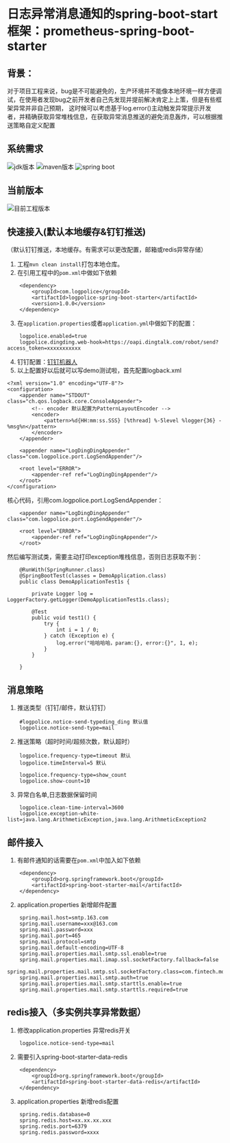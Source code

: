 # 日志异常消息通知的spring-boot-start框架：prometheus-spring-boot-starter


## 背景：

对于项目工程来说，bug是不可能避免的，生产环境并不能像本地环境一样方便调试，在使用者发现bug之前开发者自己先发现并提前解决肯定上上策，但是有些框架异常并非自己预期，
这时候可以考虑基于log.error()主动触发异常提示开发者，并精确获取异常堆栈信息，在获取异常消息推送的避免消息轰炸，可以根据推送策略自定义配置



## 系统需求

![jdk版本](https://img.shields.io/badge/java-1.8%2B-red.svg?style=for-the-badge&logo=appveyor)
![maven版本](https://img.shields.io/badge/maven-3.2.5%2B-red.svg?style=for-the-badge&logo=appveyor)
![spring boot](https://img.shields.io/badge/spring%20boot-2.0.3.RELEASE%2B-red.svg?style=for-the-badge&logo=appveyor)

## 当前版本

![目前工程版本](https://img.shields.io/badge/version-1.0.0-green.svg?style=for-the-badge&logo=appveyor)


## 快速接入(默认本地缓存&钉钉推送)
（默认钉钉推送，本地缓存。有需求可以更改配置，邮箱或redis异常存储）
1. 工程``mvn clean install``打包本地仓库。
2. 在引用工程中的``pom.xml``中做如下依赖
```
    <dependency>
        <groupId>com.logpolice</groupId>
        <artifactId>logpolice-spring-boot-starter</artifactId>
        <version>1.0.0</version>
    </dependency>

```
3. 在``application.properties``或者``application.yml``中做如下的配置：
```
    logpolice.enabled=true
    logpolice.dingding.web-hook=https://oapi.dingtalk.com/robot/send?access_token=xxxxxxxxxxx

```
4. 钉钉配置：[钉钉机器人](https://open-doc.dingtalk.com/microapp/serverapi2/krgddi "自定义机器人")
5. 以上配置好以后就可以写demo测试啦，首先配置logback.xml
```
<?xml version="1.0" encoding="UTF-8"?>
<configuration>
    <appender name="STDOUT" class="ch.qos.logback.core.ConsoleAppender">
        <!-- encoder 默认配置为PatternLayoutEncoder -->
        <encoder>
            <pattern>%d{HH:mm:ss.SSS} [%thread] %-5level %logger{36} - %msg%n</pattern>
        </encoder>
    </appender>

    <appender name="LogDingDingAppender" class="com.logpolice.port.LogSendAppender"/>

    <root level="ERROR">
        <appender-ref ref="LogDingDingAppender"/>
    </root>
</configuration>
```
核心代码，引用com.logpolice.port.LogSendAppender：
```
    <appender name="LogDingDingAppender" class="com.logpolice.port.LogSendAppender"/>

    <root level="ERROR">
        <appender-ref ref="LogDingDingAppender"/>
    </root>
```
然后编写测试类，需要主动打印exception堆栈信息，否则日志获取不到：
```
    @RunWith(SpringRunner.class)
    @SpringBootTest(classes = DemoApplication.class)
    public class DemoApplicationTest1s {
    
        private Logger log = LoggerFactory.getLogger(DemoApplicationTest1s.class);
    
        @Test
        public void test1() {
            try {
                int i = 1 / 0;
            } catch (Exception e) {
                log.error("哈哈哈哈，param:{}, error:{}", 1, e);
            }
        }
    
    }
```

## 消息策略
1. 推送类型（钉钉/邮件，默认钉钉）
```
    #logpolice.notice-send-typeding_ding 默认值
    logpolice.notice-send-type=mail
```

2. 推送策略（超时时间/超频次数，默认超时）
```
    logpolice.frequency-type=timeout 默认
    logpolice.timeInterval=5 默认

```
```
    logpolice.frequency-type=show_count
    logpolice.show-count=10

```

3. 异常白名单,日志数据保留时间
```
    logpolice.clean-time-interval=3600
    logpolice.exception-white-list=java.lang.ArithmeticException,java.lang.ArithmeticException2
```

## 邮件接入
1. 有邮件通知的话需要在``pom.xml``中加入如下依赖
```
    <dependency>
        <groupId>org.springframework.boot</groupId>
        <artifactId>spring-boot-starter-mail</artifactId>
    </dependency>
```
2. application.properties 新增邮件配置
```
    spring.mail.host=smtp.163.com
    spring.mail.username=xxx@163.com
    spring.mail.password=xxx
    spring.mail.port=465
    spring.mail.protocol=smtp
    spring.mail.default-encoding=UTF-8
    spring.mail.properties.mail.smtp.ssl.enable=true
    spring.mail.properties.mail.imap.ssl.socketFactory.fallback=false
    spring.mail.properties.mail.smtp.ssl.socketFactory.class=com.fintech.modules.base.util.mail.MailSSLSocketFactory
    spring.mail.properties.mail.smtp.auth=true
    spring.mail.properties.mail.smtp.starttls.enable=true
    spring.mail.properties.mail.smtp.starttls.required=true
```

## redis接入（多实例共享异常数据）
1. 修改application.properties 异常redis开关
```
    logpolice.notice-send-type=mail
```
2. 需要引入spring-boot-starter-data-redis
```
    <dependency>
        <groupId>org.springframework.boot</groupId>
        <artifactId>spring-boot-starter-data-redis</artifactId>
    </dependency>
```
3. application.properties 新增redis配置
 ```
     spring.redis.database=0
     spring.redis.host=xx.xx.xx.xxx
     spring.redis.port=6379
     spring.redis.password=xxxx
 ```